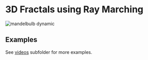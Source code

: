 # 3D Fractals using Ray Marching

![mandelbulb dynamic](videos/mandelbulb_dynamic.gif)

## Examples

See [videos](videos) subfolder for more examples.
